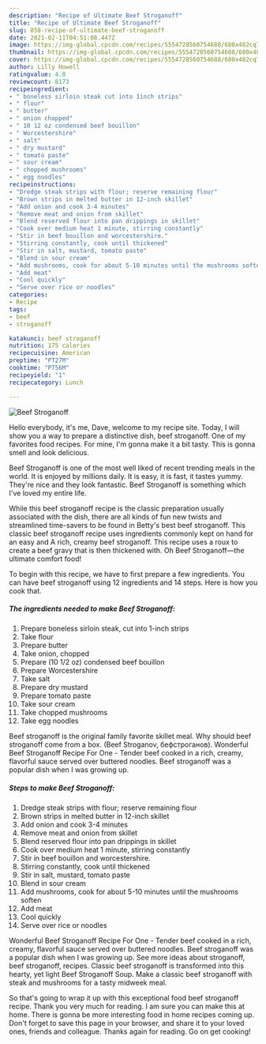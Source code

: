```yaml
---
description: "Recipe of Ultimate Beef Stroganoff"
title: "Recipe of Ultimate Beef Stroganoff"
slug: 858-recipe-of-ultimate-beef-stroganoff
date: 2021-02-11T04:51:08.447Z
image: https://img-global.cpcdn.com/recipes/5554728560754688/680x482cq70/beef-stroganoff-recipe-main-photo.jpg
thumbnail: https://img-global.cpcdn.com/recipes/5554728560754688/680x482cq70/beef-stroganoff-recipe-main-photo.jpg
cover: https://img-global.cpcdn.com/recipes/5554728560754688/680x482cq70/beef-stroganoff-recipe-main-photo.jpg
author: Lilly Howell
ratingvalue: 4.8
reviewcount: 8173
recipeingredient:
- " boneless sirloin steak cut into 1inch strips"
- " flour"
- " butter"
- " onion chopped"
- " 10 12 oz condensed beef bouillon"
- " Worcestershire"
- " salt"
- " dry mustard"
- " tomato paste"
- " sour cream"
- " chopped mushrooms"
- " egg noodles"
recipeinstructions:
- "Dredge steak strips with flour; reserve remaining flour"
- "Brown strips in melted butter in 12-inch skillet"
- "Add onion and cook 3-4 minutes"
- "Remove meat and onion from skillet"
- "Blend reserved flour into pan drippings in skillet"
- "Cook over medium heat 1 minute, stirring constantly"
- "Stir in beef bouillon and worcestershire."
- "Stirring constantly, cook until thickened"
- "Stir in salt, mustard, tomato paste"
- "Blend in sour cream"
- "Add mushrooms, cook for about 5-10 minutes until the mushrooms soften"
- "Add meat"
- "Cool quickly"
- "Serve over rice or noodles"
categories:
- Recipe
tags:
- beef
- stroganoff

katakunci: beef stroganoff 
nutrition: 175 calories
recipecuisine: American
preptime: "PT27M"
cooktime: "PT56M"
recipeyield: "1"
recipecategory: Lunch

---
```



![Beef Stroganoff](https://img-global.cpcdn.com/recipes/5554728560754688/680x482cq70/beef-stroganoff-recipe-main-photo.jpg)

Hello everybody, it's me, Dave, welcome to my recipe site. Today, I will show you a way to prepare a distinctive dish, beef stroganoff. One of my favorites food recipes. For mine, I'm gonna make it a bit tasty. This is gonna smell and look delicious.

Beef Stroganoff is one of the most well liked of recent trending meals in the world. It is enjoyed by millions daily. It is easy, it is fast, it tastes yummy. They're nice and they look fantastic. Beef Stroganoff is something which I've loved my entire life.

While this beef stroganoff recipe is the classic preparation usually associated with the dish, there are all kinds of fun new twists and streamlined time-savers to be found in Betty&#39;s best beef stroganoff. This classic beef stroganoff recipe uses ingredients commonly kept on hand for an easy and A rich, creamy beef stroganoff. This recipe uses a roux to create a beef gravy that is then thickened with. Oh Beef Stroganoff—the ultimate comfort food!


To begin with this recipe, we have to first prepare a few ingredients. You can have beef stroganoff using 12 ingredients and 14 steps. Here is how you cook that.

<!--inarticleads1-->

##### The ingredients needed to make Beef Stroganoff:

1. Prepare  boneless sirloin steak, cut into 1-inch strips
1. Take  flour
1. Prepare  butter
1. Take  onion, chopped
1. Prepare  (10 1/2 oz) condensed beef bouillon
1. Prepare  Worcestershire
1. Take  salt
1. Prepare  dry mustard
1. Prepare  tomato paste
1. Take  sour cream
1. Take  chopped mushrooms
1. Take  egg noodles


Beef stroganoff is the original family favorite skillet meal. Why should beef stroganoff come from a box. (Beef Stroganov, бефстроганов). Wonderful Beef Stroganoff Recipe For One - Tender beef cooked in a rich, creamy, flavorful sauce served over buttered noodles. Beef stroganoff was a popular dish when I was growing up. 

<!--inarticleads2-->

##### Steps to make Beef Stroganoff:

1. Dredge steak strips with flour; reserve remaining flour
1. Brown strips in melted butter in 12-inch skillet
1. Add onion and cook 3-4 minutes
1. Remove meat and onion from skillet
1. Blend reserved flour into pan drippings in skillet
1. Cook over medium heat 1 minute, stirring constantly
1. Stir in beef bouillon and worcestershire.
1. Stirring constantly, cook until thickened
1. Stir in salt, mustard, tomato paste
1. Blend in sour cream
1. Add mushrooms, cook for about 5-10 minutes until the mushrooms soften
1. Add meat
1. Cool quickly
1. Serve over rice or noodles


Wonderful Beef Stroganoff Recipe For One - Tender beef cooked in a rich, creamy, flavorful sauce served over buttered noodles. Beef stroganoff was a popular dish when I was growing up. See more ideas about stroganoff, beef stroganoff, recipes. Classic beef stroganoff is transformed into this hearty, yet light Beef Stroganoff Soup. Make a classic beef stroganoff with steak and mushrooms for a tasty midweek meal. 

So that's going to wrap it up with this exceptional food beef stroganoff recipe. Thank you very much for reading. I am sure you can make this at home. There is gonna be more interesting food in home recipes coming up. Don't forget to save this page in your browser, and share it to your loved ones, friends and colleague. Thanks again for reading. Go on get cooking!
